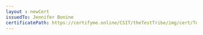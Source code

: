 ```yaml
--- 
layout : newCert 
issuedTo: Jennifer Bonine
certificatePath: https://certifyme.online/CSIT/theTestTribe/img/cert/TestFlix/JenniferBonine_1c4d9.png
--- 
```


